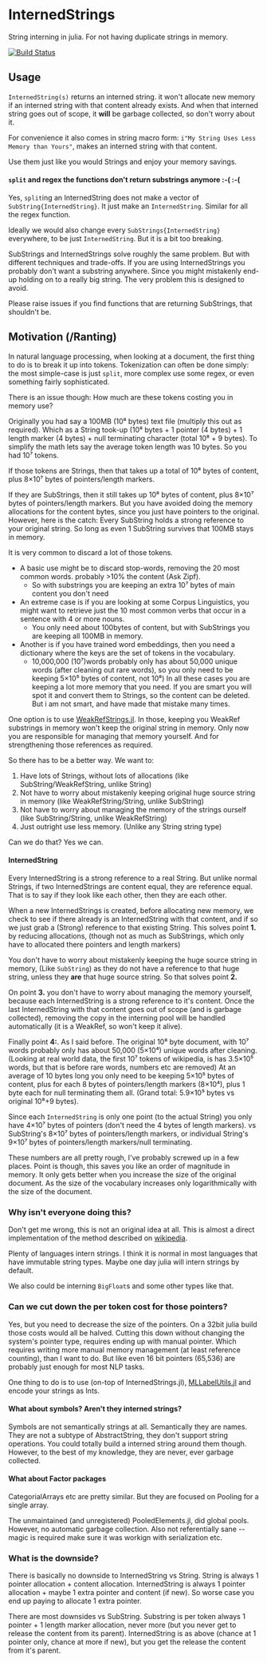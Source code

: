 # InternedStrings

String interning in julia.
For not having duplicate strings in memory.

[![Build Status](https://travis-ci.org/oxinabox/InternedStrings.jl.svg?branch=master)](https://travis-ci.org/oxinabox/InternedStrings.jl)

## Usage

`InternedString(s)` returns an interned string.
it won't allocate new memory if an interned string with that content already exists.
And when that interned string goes out of scope, it **will** be garbage collected, so don't worry about it.

For convenience it also comes in string macro form:
`i"My String Uses Less Memory than Yours"`, makes an interned string with that content.

Use them just like you would Strings and enjoy your memory savings.


####  `split` and regex the functions don't return substrings anymore :-( :-(
Yes,  `split`ing an InternedString does not make a vector of  `SubString{InternedString}`.
It just make an `InternedString`.
Similar for all the regex function.

Ideally we would also change every `SubStrings{InternedString}` everywhere, to be just `InternedString`.
But it is a bit too breaking.

SubStrings and InternedStrings solve roughly the same problem.
But with different techniques and trade-offs.
If you are using InternedStrings you probably don't want a substring anywhere.
Since you might mistakenly end-up holding on to a really big string.
The very problem this is designed to avoid.

Please raise issues if you find functions that are returning SubStrings,
that shouldn't be.


## Motivation (/Ranting)
In natural language processing,
when looking at a document,
the first thing to do is to break it up into tokens.
Tokenization can often be done simply:
the most simple-case is just `split`,
more complex use some regex, or even something fairly sophisticated.

There is an issue though:
How much are these tokens costing you in memory use?

Originally you had say a 100MB (10⁸ bytes) text file (multiply this out as required).
Which as a String took-up (10⁸ bytes + 1 pointer (4 bytes) + 1 length marker (4 bytes) + null terminating character (total 10⁸ + 9 bytes).
To simplify the math lets say the average token  length was 10 bytes.
So you had 10⁷ tokens.

If those tokens are Strings, then that takes up a total of 10⁸ bytes of content,
plus 8×10⁷ bytes of pointers/length markers.

If they are SubStrings, then it still takes up 10⁸ bytes of content,
plus 8×10⁷ bytes of pointers/length markers.
But you have avoided doing the memory allocations for the content bytes,
since you just have pointers to the original.
However, here is the catch:
Every SubString holds a strong reference to your original string.
So long as even 1 SubString survives that 100MB stays in memory.

It is very common to discard a lot of those tokens.

 - A basic use might be to discard stop-words, removing the 20 most common words.
probably >10% the content (Ask Zipf).
     - So with substrings  you are keeping an extra 10⁷ bytes of main content you don't need
 - An extreme case is if you are looking at some Corpus Linguistics,
you might want to retrieve just the 10 most common verbs that occur in a sentence with 4 or more nouns.
      - You only need about 100bytes of content, but with SubStrings you are keeping all 100MB in memory.
 - Another is if you have trained word embeddings, then you need a dictionary where the keys are the set of tokens in the vocabulary.
      - 10,000,000 (10⁷)words probably only has about 50,000 unique words (after cleaning out rare words), so you only need to be keeping 5×10⁵ bytes of content, not 10⁸)
In all these cases you are keeping a lot more memory that you need.
If you are smart you will spot it and convert them to Strings, so the content can be deleted.
But i am not smart, and have made that mistake many times.


One option is to use [WeakRefStrings.jl](https://github.com/quinnj/WeakRefStrings.jl).
In those, keeping you WeakRef substrings in memory won't keep the original string in memory.
Only now you are responsible for managing that memory yourself.
And for strengthening those references as required.

So there has to be a better way.
We want to:

 1. Have lots of Strings, without lots of allocations (like SubString/WeakRefString, unlike String)
 2. Not have to worry about mistakenly keeping original huge source string in memory (like WeakRefString/String, unlike SubString)
 3. Not have to worry about managing the memory of the strings ourself (like SubString/String, unlike WeakRefString)
 4. Just outright use less memory. (Unlike any String string type)

Can we do that? Yes we can.

#### InternedString

Every InternedString is a strong reference to a real String.
But unlike normal Strings, if two InternedStrings are content equal, they are reference equal.
That is to say if they look like each other, then they are each other.

When a new InternedStrings is created,
before allocating new memory, we check to see if there already is an InternedString with that content, and if so we just grab a (Strong) reference to that existing String.
This solves point **1.** by reducing allocations, (though not as much as SubStrings, which only have to allocated there pointers and length markers)


You don't have to worry about mistakenly keeping the huge source string in memory, (Like `SubString`)
as they do not have a reference to that huge string, unless they **are** that huge source string.
So that solves point **2.**

On point **3.** you don't have to worry about managing the memory yourself,
because each InternedString is a strong reference to it's content.
Once the last InternedString with that content goes out of scope (and is garbage collected),
removing the copy in the interning pool will be handled automatically (it is a WeakRef, so won't keep it alive).


Finally point **4:**.
As I said before.
The original 10⁸ byte document, with 10⁷ words probably only has about 50,000 (5×10⁴) unique words after cleaning.
(Looking at real world data, the first 10⁷ tokens of wikipedia,
is has 3.5×10⁵ words, but that is before rare words, numbers etc are removed)
At an average of 10 bytes long you only need to be keeping 5×10⁵ bytes of content,
plus for each 8 bytes of pointers/length markers (8×10⁴), plus 1 byte each for null terminating them all. (Grand total: 5.9×10⁵ bytes vs original 10⁸+9 bytes).

Since each `InternedString` is only one point (to the actual String)
you only have 4×10⁷ bytes of pointers (don't need the 4 bytes of length markers).
vs SubString's 8×10⁷ bytes of pointers/length markers,
or individual String's 9×10⁷ bytes of pointers/length markers/null terminating.

These numbers are all pretty rough, I've probably screwed up in a few places.
Point is though, this saves you like an order of magnitude in memory.
It only gets better when you increase the size of the original document.
As the size of the vocabulary increases only logarithmically with the size of the document.

### Why isn't everyone doing this?
Don't get me wrong, this is not an original idea at all.
This is almost a direct implementation of the method described on [wikipedia](https://en.wikipedia.org/wiki/String_interning#Reclaiming_unused_interned_strings).

Plenty of languages intern strings.
I think it is normal in most languages that have immutable string types.
Maybe one day julia will intern strings by default.

We also could be interning `BigFloat`s and some other types like that.

### Can we cut down the per token cost for those pointers?
Yes, but you need to decrease the size of the pointers.
On a 32bit julia build those costs would all be halved.
Cutting this down without changing the system's pointer type,
requires ending up with manual pointer.
Which requires writing more manual memory management (at least reference counting),
than I want to do.
But like even 16 bit pointers (65,536) are probably just enough for most NLP tasks.

One thing to do is to use (on-top of InternedStrings.jl), [MLLabelUtils.jl](https://github.com/JuliaML/MLLabelUtils.jl) and encode your strings as Ints.




#### What about symbols? Aren't they interned strings?
Symbols are not semantically strings at all.
Semantically they are names.
They are not a subtype of AbstractString, they don't support string operations.
You could totally build a interned string around them though.
However, to the best of my knowledge, they are never, ever garbage collected.

#### What about Factor packages
CategorialArrays etc  are pretty similar.
But they are focused on Pooling for a single array.

The unmaintained (and unregistered) PooledElements.jl, did global pools.
However, no automatic garbage collection.
Also not referentially sane -- magic is required make sure it was workign with serialization etc.

### What is the downside?
There is basically no downside to InternedString vs String.
String is always 1 pointer allocation + content allocation.
InternedString is always 1 pointer allocation + maybe 1 extra pointer and content (if new).
So worse case you end up paying to allocate 1 extra pointer.

There are most downsides vs SubString.
Substring is per token always 1 pointer + 1 length marker allocation,
never more (but you never get to release the content from its parent).
InternedString is as above (chance at 1 pointer only, chance at more if new), but you get the release the content from it's parent.
